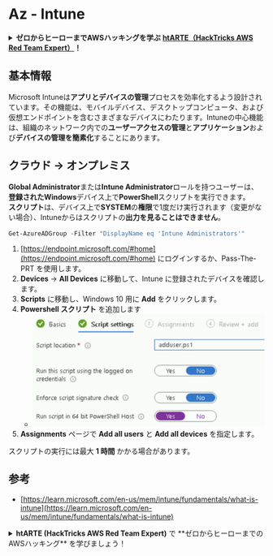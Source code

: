 # Az - Intune

<details>

<summary><strong>ゼロからヒーローまでAWSハッキングを学ぶ</strong> <a href="https://training.hacktricks.xyz/courses/arte"><strong>htARTE（HackTricks AWS Red Team Expert）</strong></a><strong>！</strong></summary>

HackTricksをサポートする他の方法：

* **HackTricksで企業を宣伝したい**または**HackTricksをPDFでダウンロードしたい**場合は、[**SUBSCRIPTION PLANS**](https://github.com/sponsors/carlospolop)をチェックしてください！
* [**公式PEASS＆HackTricksスワッグ**](https://peass.creator-spring.com)を入手する
* [**The PEASS Family**](https://opensea.io/collection/the-peass-family)を発見し、独占的な[**NFTs**](https://opensea.io/collection/the-peass-family)コレクションを見つける
* **💬** [**Discordグループ**](https://discord.gg/hRep4RUj7f)**または**[**telegramグループ**](https://t.me/peass)**に**参加**するか、Twitter 🐦** [**@hacktricks\_live**](https://twitter.com/hacktricks\_live)**で**フォロー\*\*する。
* **ハッキングトリックを共有するためにPRを** [**HackTricks**](https://github.com/carlospolop/hacktricks) **および** [**HackTricks Cloud**](https://github.com/carlospolop/hacktricks-cloud) **githubリポジトリに提出**する。

</details>

## 基本情報

Microsoft Intuneは**アプリとデバイスの管理**プロセスを効率化するよう設計されています。その機能は、モバイルデバイス、デスクトップコンピュータ、および仮想エンドポイントを含むさまざまなデバイスにわたります。Intuneの中心機能は、組織のネットワーク内での**ユーザーアクセスの管理**と**アプリケーション**および**デバイスの管理を簡素化**することにあります。

## クラウド -> オンプレミス

**Global Administrator**または**Intune Administrator**ロールを持つユーザーは、**登録されたWindows**デバイス上で**PowerShell**スクリプトを実行できます。\
**スクリプト**は、デバイス上で**SYSTEM**の**権限**で1度だけ実行されます（変更がない場合）、Intuneからはスクリプトの**出力を見ることはできません**。

```powershell
Get-AzureADGroup -Filter "DisplayName eq 'Intune Administrators'"
```

1. [https://endpoint.microsoft.com/#home](https://endpoint.microsoft.com/#home) にログインするか、Pass-The-PRT を使用します。
2. **Devices** -> **All Devices** に移動して、Intune に登録されたデバイスを確認します。
3. **Scripts** に移動し、Windows 10 用に **Add** をクリックします。
4. **Powershell スクリプト** を追加します
   * ![](<../../../.gitbook/assets/image (2) (1) (2) (2) (1).png>)
5. **Assignments** ページで **Add all users** と **Add all devices** を指定します。

スクリプトの実行には最大 **1 時間** かかる場合があります。

## 参考

* [https://learn.microsoft.com/en-us/mem/intune/fundamentals/what-is-intune](https://learn.microsoft.com/en-us/mem/intune/fundamentals/what-is-intune)

<details>

<summary><strong>htARTE (HackTricks AWS Red Team Expert)</strong> で **ゼロからヒーローまでのAWSハッキング** を学びましょう！</summary>

HackTricks をサポートする他の方法:

* **HackTricks で企業を宣伝**したい場合や **HackTricks をPDFでダウンロード** したい場合は [**SUBSCRIPTION PLANS**](https://github.com/sponsors/carlospolop) をチェックしてください！
* [**公式PEASS＆HackTricksのグッズ**](https://peass.creator-spring.com)を入手してください
* [**The PEASS Family**](https://opensea.io/collection/the-peass-family) を発見し、独占的な [**NFTs**](https://opensea.io/collection/the-peass-family) のコレクションを見つけてください
* 💬 [**Discord グループ**](https://discord.gg/hRep4RUj7f) に参加するか、[**telegram グループ**](https://t.me/peass) に参加するか、**Twitter** 🐦 [**@hacktricks\_live**](https://twitter.com/hacktricks\_live) をフォローしてください。
* **HackTricks** と [**HackTricks Cloud**](https://github.com/carlospolop/hacktricks) の github リポジトリに PR を提出して、あなたのハッキングトリックを共有してください。

</details>
